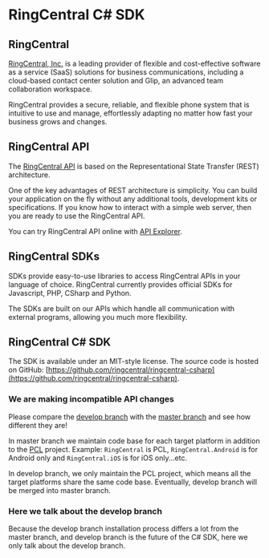 # RingCentral C# SDK


## RingCentral

[RingCentral, Inc.](http://www.ringcentral.com/) is a leading provider of flexible and cost-effective software as a service (SaaS) solutions for business
communications, including a cloud-based contact center solution and Glip, an advanced team collaboration workspace.

RingCentral provides a secure, reliable, and flexible phone system that is intuitive to use and manage,
effortlessly adapting no matter how fast your business grows and changes.


## RingCentral API

The [RingCentral API](https://developer.ringcentral.com/api-docs/latest/index.html) is based on the Representational State Transfer (REST) architecture.

One of the key advantages of REST architecture is simplicity. You can build your application on the fly without any additional tools, development kits or specifications. If you know how to interact with a simple web server, then you are ready to use the RingCentral API.

You can try RingCentral API online with [API Explorer](https://developer.ringcentral.com/api-explorer/latest/index.html).


## RingCentral SDKs

SDKs provide easy-to-use libraries to access RingCentral APIs in your language of choice. RingCentral currently provides official SDKs for Javascript, PHP, CSharp and Python.

The SDKs are built on our APIs which handle all communication with external programs, allowing you much more flexibility.


## RingCentral C# SDK

The SDK is available under an MIT-style license. The source code is hosted on GitHub: [https://github.com/ringcentral/ringcentral-csharp](https://github.com/ringcentral/ringcentral-csharp).


### We are making incompatible API changes

Please compare the [develop branch](https://github.com/ringcentral/ringcentral-csharp/tree/develop) with the [master branch](https://github.com/ringcentral/ringcentral-csharp) and see how different they are!

In master branch we maintain code base for each target platform in addition to the [PCL](https://msdn.microsoft.com/en-us/library/gg597391(v=vs.100).aspx) project. Example: `RingCentral` is PCL, `RingCentral.Android` is for Android only and `RingCentral.iOS` is for iOS only...etc.

In develop branch, we only maintain the PCL project, which means all the target platforms share the same code base. Eventually, develop branch will be merged into master branch.


### Here we talk about the develop branch

Because the develop branch installation process differs a lot from the master branch, and develop branch is the future of the C# SDK, here we only talk about the develop branch.
